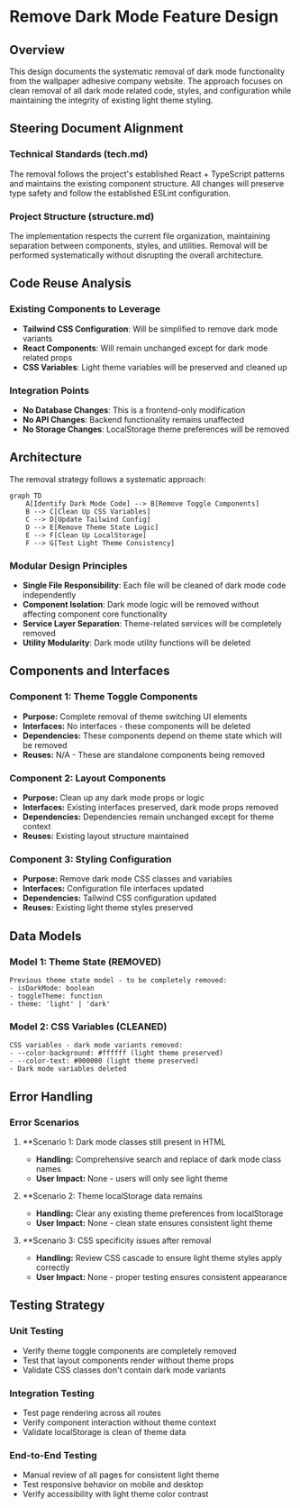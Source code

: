 # Remove Dark Mode Feature Design

## Overview

This design documents the systematic removal of dark mode functionality from the wallpaper adhesive company website. The approach focuses on clean removal of all dark mode related code, styles, and configuration while maintaining the integrity of existing light theme styling.

## Steering Document Alignment

### Technical Standards (tech.md)
The removal follows the project's established React + TypeScript patterns and maintains the existing component structure. All changes will preserve type safety and follow the established ESLint configuration.

### Project Structure (structure.md)
The implementation respects the current file organization, maintaining separation between components, styles, and utilities. Removal will be performed systematically without disrupting the overall architecture.

## Code Reuse Analysis

### Existing Components to Leverage
- **Tailwind CSS Configuration**: Will be simplified to remove dark mode variants
- **React Components**: Will remain unchanged except for dark mode related props
- **CSS Variables**: Light theme variables will be preserved and cleaned up

### Integration Points
- **No Database Changes**: This is a frontend-only modification
- **No API Changes**: Backend functionality remains unaffected
- **No Storage Changes**: LocalStorage theme preferences will be removed

## Architecture

The removal strategy follows a systematic approach:

```mermaid
graph TD
    A[Identify Dark Mode Code] --> B[Remove Toggle Components]
    B --> C[Clean Up CSS Variables]
    C --> D[Update Tailwind Config]
    D --> E[Remove Theme State Logic]
    E --> F[Clean Up LocalStorage]
    F --> G[Test Light Theme Consistency]
```

### Modular Design Principles
- **Single File Responsibility**: Each file will be cleaned of dark mode code independently
- **Component Isolation**: Dark mode logic will be removed without affecting component core functionality
- **Service Layer Separation**: Theme-related services will be completely removed
- **Utility Modularity**: Dark mode utility functions will be deleted

## Components and Interfaces

### Component 1: Theme Toggle Components
- **Purpose:** Complete removal of theme switching UI elements
- **Interfaces:** No interfaces - these components will be deleted
- **Dependencies:** These components depend on theme state which will be removed
- **Reuses:** N/A - These are standalone components being removed

### Component 2: Layout Components
- **Purpose:** Clean up any dark mode props or logic
- **Interfaces:** Existing interfaces preserved, dark mode props removed
- **Dependencies:** Dependencies remain unchanged except for theme context
- **Reuses:** Existing layout structure maintained

### Component 3: Styling Configuration
- **Purpose:** Remove dark mode CSS classes and variables
- **Interfaces:** Configuration file interfaces updated
- **Dependencies:** Tailwind CSS configuration updated
- **Reuses:** Existing light theme styles preserved

## Data Models

### Model 1: Theme State (REMOVED)
```
Previous theme state model - to be completely removed:
- isDarkMode: boolean
- toggleTheme: function
- theme: 'light' | 'dark'
```

### Model 2: CSS Variables (CLEANED)
```
CSS variables - dark mode variants removed:
- --color-background: #ffffff (light theme preserved)
- --color-text: #000000 (light theme preserved)
- Dark mode variables deleted
```

## Error Handling

### Error Scenarios
1. **Scenario 1: Dark mode classes still present in HTML
   - **Handling:** Comprehensive search and replace of dark mode class names
   - **User Impact:** None - users will only see light theme

2. **Scenario 2: Theme localStorage data remains
   - **Handling:** Clear any existing theme preferences from localStorage
   - **User Impact:** None - clean state ensures consistent light theme

3. **Scenario 3: CSS specificity issues after removal
   - **Handling:** Review CSS cascade to ensure light theme styles apply correctly
   - **User Impact:** None - proper testing ensures consistent appearance

## Testing Strategy

### Unit Testing
- Verify theme toggle components are completely removed
- Test that layout components render without theme props
- Validate CSS classes don't contain dark mode variants

### Integration Testing
- Test page rendering across all routes
- Verify component interaction without theme context
- Validate localStorage is clean of theme data

### End-to-End Testing
- Manual review of all pages for consistent light theme
- Test responsive behavior on mobile and desktop
- Verify accessibility with light theme color contrast